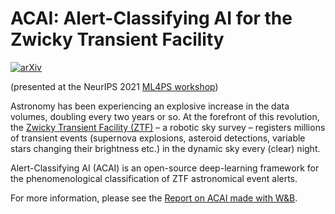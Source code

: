 # ACAI: Alert-Classifying AI for the Zwicky Transient Facility

[![arXiv](https://img.shields.io/badge/arXiv-2111.XXXXX-brightgreen)](https://arxiv.org/abs/2111.XXXXX)

(presented at the NeurIPS 2021 [ML4PS workshop](https://ml4physicalsciences.github.io/2021/))

Astronomy has been experiencing an explosive increase in the data volumes,
doubling every two years or so. At the forefront of this revolution,
the [Zwicky Transient Facility (ZTF)](https://ztf.caltech.edu) – a robotic sky survey –
registers millions of transient events
(supernova explosions, asteroid detections, variable stars changing their brightness etc.)
in the dynamic sky every (clear) night.

Alert-Classifying AI (ACAI) is an open-source deep-learning framework
for the phenomenological classification of ZTF astronomical event alerts.

For more information, please see the
[Report on ACAI made with W&B](https://wandb.ai/dimaduev/acai/reports/Classification-of-astrophysical-events-with-ACAI--VmlldzoxMTkwNjYx).
